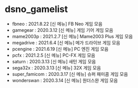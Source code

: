 # dsno_gamelist

* fbneo : 2021.8.22 [신 메뉴] FB Neo 게임 모음
* gamegear : 2020.3.12 [신 메뉴] 게임 기어 게임 모음
* mame2003p : 2021.2.7 [신 메뉴] Mame2003 Plus 게임 모음
* megadrive : 2021.6.4 [신 메뉴] 메가 드라이브 게임 모음
* pcengine : 2021.6.19 [신 메뉴] PC 엔진 게임 모음
* pcfx : 2021.2.5 [신 메뉴] PC-FX 게임 모음
* saturn : 2020.3.13 [신 메뉴] 새턴 게임 모음
* sega32x : 2020.3.13 [신 메뉴] 32X 게임 모음
* super_famicom : 2020.3.17 [신 메뉴] 슈퍼 패미콤 게임 모음
* wonderswan : 2020.3.14 [신 메뉴] 원더스완 게임 모음

